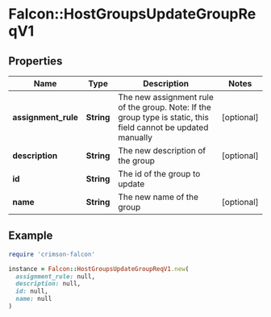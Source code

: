 # Falcon::HostGroupsUpdateGroupReqV1

## Properties

| Name | Type | Description | Notes |
| ---- | ---- | ----------- | ----- |
| **assignment_rule** | **String** | The new assignment rule of the group. Note: If the group type is static, this field cannot be updated manually | [optional] |
| **description** | **String** | The new description of the group | [optional] |
| **id** | **String** | The id of the group to update |  |
| **name** | **String** | The new name of the group | [optional] |

## Example

```ruby
require 'crimson-falcon'

instance = Falcon::HostGroupsUpdateGroupReqV1.new(
  assignment_rule: null,
  description: null,
  id: null,
  name: null
)
```

